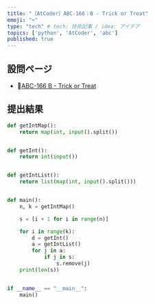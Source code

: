 ```yaml
---
title: "［AtCoder］ABC-166｜B - Trick or Treat"
emoji: "⌨️"
type: "tech" # tech: 技術記事 / idea: アイデア
topics: ['python', 'AtCoder', 'abc']
published: true
---
```


## 設問ページ

- 🔗[ABC-166 B - Trick or Treat](https://atcoder.jp/contests/abc166/tasks/abc166_b)

## 提出結果

```python
def getIntMap():
    return map(int, input().split())


def getInt():
    return int(input())


def getIntList():
    return list(map(int, input().split()))


def main():
    n, k = getIntMap()

    s = [i + 1 for i in range(n)]

    for i in range(k):
        d = getInt()
        a = getIntList()
        for j in a:
            if j in s:
                s.remove(j)
    print(len(s))


if __name__ == "__main__":
    main()
```
